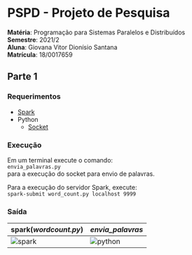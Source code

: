 # PSPD - Projeto de Pesquisa
**Matéria**: Programação para Sistemas Paralelos e Distribuídos  
**Semestre**: 2021/2  
**Aluna**: Giovana Vitor Dionísio Santana  
**Matrícula**: 18/0017659
## Parte 1
### Requerimentos
- [Spark](https://www.vultr.com/docs/install-apache-spark-on-ubuntu-20-04/)
- Python
  - [Socket](https://pypi.org/project/sockets/)

### Execução
Em um terminal execute o comando:  
```envia_palavras.py```    
para a execução do socket para envio de palavras.

Para a execução do servidor Spark, execute:  
```spark-submit word_count.py localhost 9999```  

### Saída
| spark(_wordcount.py_) | _envia_palavras_ |
| --------------------- | ---------------- |
|![spark](https://i.ibb.co/m4Kp5bh/spark.png)|![python](https://i.ibb.co/8xYWyLH/python.png)|
